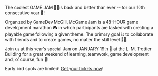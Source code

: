 The coolest GAME JAM 🧑‍💻is back and better than ever -- for our 10th consecutive year 🎉! 

Organized by GameDev McGill, McGame Jam is a 48-HOUR game development marathon 🎮 in which participants are tasked with creating a playable game following a given theme. The primary goal is to collaborate with friends and to create games, no matter the skill level 🙋‍♂️. 

Join us at this year’s special Jam on JANUARY 19th 📅 at the L. M. Trottier Building for a great weekend of learning, teamwork, game development and, of course, fun 👾! 

Early bird spots are limited! [Get your tickets now](https://mcgamejam.ca/en-US/)!